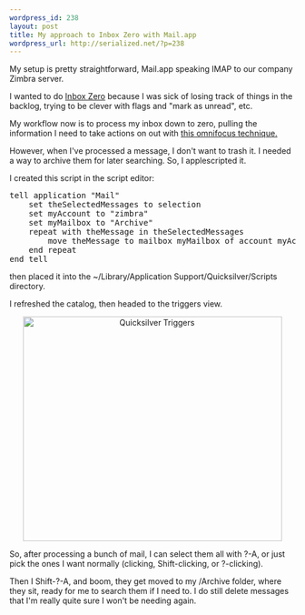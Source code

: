 ```yaml
--- 
wordpress_id: 238
layout: post
title: My approach to Inbox Zero with Mail.app
wordpress_url: http://serialized.net/?p=238
---
```

My setup is pretty straightforward, Mail.app speaking IMAP to our company Zimbra server.

I wanted to do <a href="http://www.43folders.com/izero">Inbox Zero</a> because I was sick of losing track of things in the backlog, trying to be clever with flags and "mark as unread", etc.

My workflow now is to process my inbox down to zero, pulling the information I need to take actions on out with <a href="http://www.earth2adam.com/omnifocus-gtd-actions-from-mail-redux/">this omnifocus technique.</a>

However, when I've processed a message, I don't want to trash it. I needed a way to archive them for later searching. So, I applescripted it.

I created this script in the script editor:
<pre>
tell application "Mail"
	set theSelectedMessages to selection
	set myAccount to "zimbra"
	set myMailbox to "Archive"
	repeat with theMessage in theSelectedMessages
		move theMessage to mailbox myMailbox of account myAccount
	end repeat
end tell
</pre>

then placed it into the ~/Library/Application Support/Quicksilver/Scripts directory.

I refreshed the catalog, then headed to the triggers view.

<div style="text-align:center;"><img src="http://serialized.net/wp-content/uploads/2009/03/triggers.jpg" alt="Quicksilver Triggers" border="0" width="456" height="395" /></div>

So, after processing a bunch of mail, I can select them all with ?-A, or just pick the ones I want normally (clicking, Shift-clicking, or ?-clicking).

Then I Shift-?-A, and boom, they get moved to my /Archive folder, where they sit, ready for me to search them if I need to. I do still delete messages that I'm really quite sure I won't be needing again.

